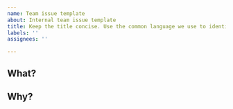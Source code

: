 ```yaml
---
name: Team issue template
about: Internal team issue template
title: Keep the title concise. Use the common language we use to identify the issue.
labels: ''
assignees: ''

---
```


## What?

<!-- A concise (or detailed) description of this issue's goal. -->

## Why?

<!-- A concise (or detailed) explanation of why we need this issue. -->

<!-- If relevant -->
<!--

## Suggestion

Do you have a suggestion to close the issue?

## Related PR(s)/Issue(s)

Related issues, PRs, external reference links, etc.

```[tasklist]
### Tasks
- [ ] PR
- [ ] Docs PR
- [ ] TypeScript Definitions PR
- [ ] Update the k6 release notes
```

-->
